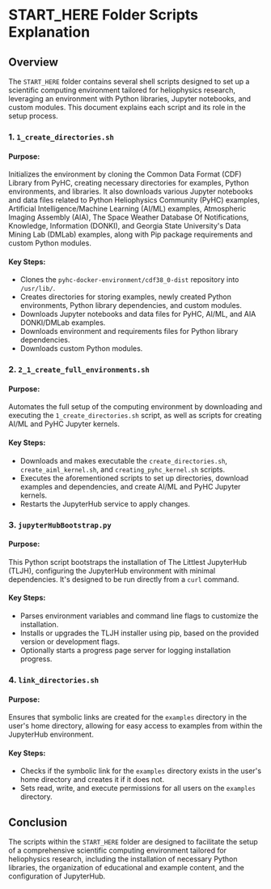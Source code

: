 # START_HERE Folder Scripts Explanation

## Overview

The `START_HERE` folder contains several shell scripts designed to set up a scientific computing environment tailored for heliophysics research, leveraging an environment with Python libraries, Jupyter notebooks, and custom modules. This document explains each script and its role in the setup process.

### 1. `1_create_directories.sh`

#### Purpose:

Initializes the environment by cloning the Common Data Format (CDF) Library from PyHC, creating necessary directories for examples, Python environments, and libraries. It also downloads various Jupyter notebooks and data files related to Python Heliophysics Community (PyHC) examples, Artificial Intelligence/Machine Learning (AI/ML) examples,  Atmospheric Imaging Assembly (AIA), The Space Weather Database Of Notifications, Knowledge, Information (DONKI), and Georgia State University's Data Mining Lab (DMLab) examples, along with Pip package requirements and custom Python modules.

#### Key Steps:

- Clones the `pyhc-docker-environment/cdf38_0-dist` repository into `/usr/lib/`.
- Creates directories for storing examples, newly created Python environments, Python library dependencies, and custom modules.
- Downloads Jupyter notebooks and data files for PyHC, AI/ML, and AIA DONKI/DMLab examples.
- Downloads environment and requirements files for Python library dependencies.
- Downloads custom Python modules.

### 2. `2_1_create_full_environments.sh`

#### Purpose:

Automates the full setup of the computing environment by downloading and executing the `1_create_directories.sh` script, as well as scripts for creating AI/ML and PyHC Jupyter kernels.

#### Key Steps:

- Downloads and makes executable the `create_directories.sh`, `create_aiml_kernel.sh`, and `creating_pyhc_kernel.sh` scripts.
- Executes the aforementioned scripts to set up directories, download examples and dependencies, and create AI/ML and PyHC Jupyter kernels.
- Restarts the JupyterHub service to apply changes.

### 3. `jupyterHubBootstrap.py`

#### Purpose:

This Python script bootstraps the installation of The Littlest JupyterHub (TLJH), configuring the JupyterHub environment with minimal dependencies. It's designed to be run directly from a `curl` command.

#### Key Steps:

- Parses environment variables and command line flags to customize the installation.
- Installs or upgrades the TLJH installer using pip, based on the provided version or development flags.
- Optionally starts a progress page server for logging installation progress.

### 4. `link_directories.sh`

#### Purpose:

Ensures that symbolic links are created for the `examples` directory in the user's home directory, allowing for easy access to examples from within the JupyterHub environment.

#### Key Steps:

- Checks if the symbolic link for the `examples` directory exists in the user's home directory and creates it if it does not.
- Sets read, write, and execute permissions for all users on the `examples` directory.

## Conclusion

The scripts within the `START_HERE` folder are designed to facilitate the setup of a comprehensive scientific computing environment tailored for heliophysics research, including the installation of necessary Python libraries, the organization of educational and example content, and the configuration of JupyterHub.


